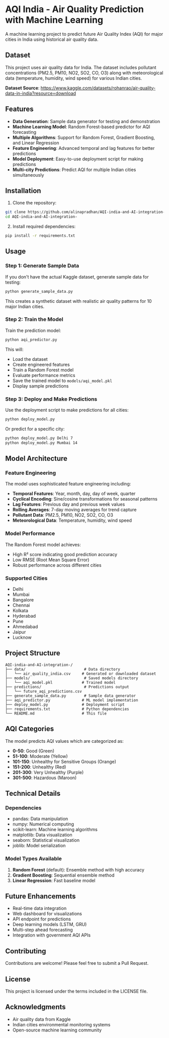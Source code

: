 # AQI India - Air Quality Prediction with Machine Learning

A machine learning project to predict future Air Quality Index (AQI) for major cities in India using historical air quality data.

## Dataset

This project uses air quality data for India. The dataset includes pollutant concentrations (PM2.5, PM10, NO2, SO2, CO, O3) along with meteorological data (temperature, humidity, wind speed) for various Indian cities.

**Dataset Source**: https://www.kaggle.com/datasets/rohanrao/air-quality-data-in-india?resource=download

## Features

- **Data Generation**: Sample data generator for testing and demonstration
- **Machine Learning Model**: Random Forest-based predictor for AQI forecasting
- **Multiple Algorithms**: Support for Random Forest, Gradient Boosting, and Linear Regression
- **Feature Engineering**: Advanced temporal and lag features for better predictions
- **Model Deployment**: Easy-to-use deployment script for making predictions
- **Multi-city Predictions**: Predict AQI for multiple Indian cities simultaneously

## Installation

1. Clone the repository:
```bash
git clone https://github.com/alinapradhan/AQI-india-and-AI-integration-.git
cd AQI-india-and-AI-integration-
```

2. Install required dependencies:
```bash
pip install -r requirements.txt
```

## Usage

### Step 1: Generate Sample Data

If you don't have the actual Kaggle dataset, generate sample data for testing:

```bash
python generate_sample_data.py
```

This creates a synthetic dataset with realistic air quality patterns for 10 major Indian cities.

### Step 2: Train the Model

Train the prediction model:

```bash
python aqi_predictor.py
```

This will:
- Load the dataset
- Create engineered features
- Train a Random Forest model
- Evaluate performance metrics
- Save the trained model to `models/aqi_model.pkl`
- Display sample predictions

### Step 3: Deploy and Make Predictions

Use the deployment script to make predictions for all cities:

```bash
python deploy_model.py
```

Or predict for a specific city:

```bash
python deploy_model.py Delhi 7
python deploy_model.py Mumbai 14
```

## Model Architecture

### Feature Engineering

The model uses sophisticated feature engineering including:

- **Temporal Features**: Year, month, day, day of week, quarter
- **Cyclical Encoding**: Sine/cosine transformations for seasonal patterns
- **Lag Features**: Previous day and previous week values
- **Rolling Averages**: 7-day moving averages for trend capture
- **Pollutant Data**: PM2.5, PM10, NO2, SO2, CO, O3
- **Meteorological Data**: Temperature, humidity, wind speed

### Model Performance

The Random Forest model achieves:
- High R² score indicating good prediction accuracy
- Low RMSE (Root Mean Square Error)
- Robust performance across different cities

### Supported Cities

- Delhi
- Mumbai
- Bangalore
- Chennai
- Kolkata
- Hyderabad
- Pune
- Ahmedabad
- Jaipur
- Lucknow

## Project Structure

```
AQI-india-and-AI-integration-/
├── data/                          # Data directory
│   └── air_quality_india.csv     # Generated or downloaded dataset
├── models/                        # Saved models directory
│   └── aqi_model.pkl             # Trained model
├── predictions/                   # Predictions output
│   └── future_aqi_predictions.csv
├── generate_sample_data.py        # Sample data generator
├── aqi_predictor.py              # ML model implementation
├── deploy_model.py               # Deployment script
├── requirements.txt              # Python dependencies
└── README.md                     # This file
```

## AQI Categories

The model predicts AQI values which are categorized as:

- **0-50**: Good (Green)
- **51-100**: Moderate (Yellow)
- **101-150**: Unhealthy for Sensitive Groups (Orange)
- **151-200**: Unhealthy (Red)
- **201-300**: Very Unhealthy (Purple)
- **301-500**: Hazardous (Maroon)

## Technical Details

### Dependencies

- pandas: Data manipulation
- numpy: Numerical computing
- scikit-learn: Machine learning algorithms
- matplotlib: Data visualization
- seaborn: Statistical visualization
- joblib: Model serialization

### Model Types Available

1. **Random Forest** (default): Ensemble method with high accuracy
2. **Gradient Boosting**: Sequential ensemble method
3. **Linear Regression**: Fast baseline model

## Future Enhancements

- Real-time data integration
- Web dashboard for visualizations
- API endpoint for predictions
- Deep learning models (LSTM, GRU)
- Multi-step ahead forecasting
- Integration with government AQI APIs

## Contributing

Contributions are welcome! Please feel free to submit a Pull Request.

## License

This project is licensed under the terms included in the LICENSE file.

## Acknowledgments

- Air quality data from Kaggle
- Indian cities environmental monitoring systems
- Open-source machine learning community
